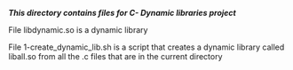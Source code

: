 ***This directory contains files for C- Dynamic libraries project***

File libdynamic.so is a dynamic library<br>

File 1-create_dynamic_lib.sh is a script that creates a dynamic library called liball.so from all the .c files that are in the current directory <br>